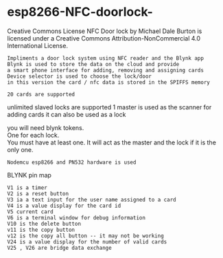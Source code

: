 # esp8266-NFC-doorlock-

Creative Commons License
   NFC Door lock
   by Michael Dale Burton
   is licensed under a Creative Commons Attribution-NonCommercial
   4.0 International License.

    Impliments a door lock system using NFC reader and the Blynk app
    Blynk is used to store the data on the cloud and provide
    a smart phone interface for adding, removing and assigning cards
    Device selector is used to choose the lock/door
    in this version the card / nfc data is stored in the SPIFFS memory

    20 cards are supported
   unlimited slaved locks are supported
    1 master  is used as the scanner for adding cards it can also be used as a lock

you will need blynk tokens.  
One for each lock.   
You must have at least one.  It will act as the master and the lock if it is the only one.

    Nodemcu esp8266 and PN532 hardware is used

BLYNK pin map

    V1 is a timer
    V2 is a reset button
    V3 ia a text input for the user name assigned to a card
    V4 is a value display for the card id
    V5 current card 
    V6 is a terminal window for debug information
    V10 is the delete button
    v11 is the copy button
    v12 is the copy all button -- it may not be working
    V24 is a value display for the number of valid cards
    V25 , V26 are bridge data exchange
